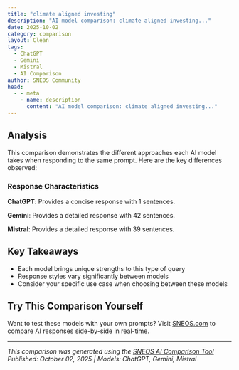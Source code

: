 ```yaml
---
title: "climate aligned investing"
description: "AI model comparison: climate aligned investing..."
date: 2025-10-02
category: comparison
layout: Clean
tags:
  - ChatGPT
  - Gemini
  - Mistral
  - AI Comparison
author: SNEOS Community
head:
  - - meta
    - name: description
      content: "AI model comparison: climate aligned investing..."
---
```


<ChatComparison
  title="climate aligned investing"
  prompt="climate aligned investing"
  :responses='{
    "ChatGPT": "Climate-aligned investing refers to the practice of allocating investment capital in a manner that supports the transition to a low-carbon economy and addresses climate change while also seeking financial returns. This approach focuses on investing in companies and projects that contribute positively to climate goals, such as reducing greenhouse gas emissions, enhancing energy efficiency, and promoting renewable energy sources.\n\n### Key Principles of Climate-Aligned Investing:\n\n1. **Environmental Impact**: Investments should be directed toward activities that have a positive environmental impact, such as renewable energy, sustainable agriculture, and green technologies.\n\n2. **Carbon Footprint Assessment**: Investors often assess the carbon footprint of potential investments to identify companies that are actively reducing their emissions or are involved in low-carbon activities.\n\n3. **Alignment with Climate Goals**: Investments should align with international climate agreements and targets, such as the Paris Agreement, which aims to limit global warming to well below 2°C above pre-industrial levels.\n\n4. **Sustainable Practices**: Preference is typically given to companies that prioritize sustainability in their operations and supply chain, including efforts in waste reduction, water conservation, and ethical sourcing.\n\n5. **Engagement and Advocacy**: Investors may engage with companies to encourage better environmental practices and may also advocate for stronger climate policies at the governmental level.\n\n6. **Risk Management**: Climate-aligned investing considers the financial risks posed by climate change, including regulatory changes, physical climate risks, and shifts in consumer preference toward sustainable products and services.\n\n### Types of Climate-Aligned Investments:\n\n1. **Renewable Energy**: Investments in solar, wind, hydroelectric, and other renewable energy sectors that contribute to reducing dependency on fossil fuels.\n\n2. **Energy Efficiency**: Companies that specialize in technologies or services that improve energy efficiency, such as energy-efficient appliances, buildings, and industrial processes.\n\n3. **Sustainable Transportation**: Investments in electric vehicles, public transportation solutions, and companies involved in the development of sustainable infrastructure.\n\n4. **Green Bonds**: Fixed-income investments specifically earmarked for projects that have positive environmental impacts.\n\n5. **Climate-focused Funds**: Mutual funds or exchange-traded funds (ETFs) that select companies based on their commitment to sustainability and climate-related goals.\n\n### Challenges in Climate-Aligned Investing:\n\n- **Greenwashing**: The risk of companies misrepresenting their environmental impact or sustainability practices.\n\n- **Data Availability**: Inconsistent and often limited data on the environmental impact and carbon footprint of companies.\n\n- **Market Capacity**: Limited investment opportunities in certain sectors, especially in developing markets.\n\n- **Dynamic Regulation**: Rapidly changing regulatory landscapes related to climate policy can impact investment viability.\n\nClimate-aligned investing is increasingly gaining traction as more investors recognize the importance of considering environmental sustainability not only as a moral imperative but also as a component that can drive long-term financial performance. It reflects a growing acknowledgment that climate change poses significant risks to economies and financial markets, making sustainable practices essential for future investment viability.",
    "Gemini": "Climate-aligned investing, also known as sustainable investing with a climate focus, is an investment approach that considers climate change and its related risks and opportunities in investment decisions. It aims to contribute to a low-carbon economy while generating financial returns.\n\nHere\u0027s a breakdown of key aspects:\n\n**Core Principles and Goals:**\n\n*   **Reducing Greenhouse Gas Emissions:**  The primary goal is to decrease the impact of investments on global warming. This can involve funding projects that reduce emissions, avoiding investments in high-carbon activities, and advocating for companies to decarbonize.\n*   **Supporting Climate Solutions:**  Investing in companies and projects that offer solutions to climate change, such as renewable energy, energy efficiency, sustainable agriculture, and carbon capture technologies.\n*   **Managing Climate Risk:**  Identifying and mitigating the financial risks that climate change poses to investments, such as physical risks (extreme weather events) and transition risks (policy changes, technological advancements that impact carbon-intensive industries).\n*   **Generating Financial Returns:**  Climate-aligned investing is not solely about altruism; it aims to achieve competitive financial returns while contributing to a more sustainable future.  The expectation is that companies that address climate change effectively will be better positioned for long-term success.\n*   **Promoting Transparency and Accountability:**  Demanding clear disclosure from companies regarding their greenhouse gas emissions, climate risks, and strategies for reducing their carbon footprint.\n\n**Strategies and Approaches:**\n\nClimate-aligned investing encompasses various strategies, including:\n\n*   **Exclusionary Screening (Negative Screening):** Avoiding investments in companies or sectors that are considered harmful to the climate, such as coal mining, tar sands extraction, and deforestation. This can also involve excluding companies that do not meet certain ESG (Environmental, Social, and Governance) standards.\n*   **Positive Screening (Best-in-Class):**  Selecting companies that are leaders in their sectors in terms of environmental performance and climate action. This involves identifying and investing in companies that are actively reducing their emissions and developing innovative climate solutions.\n*   **Thematic Investing:**  Targeting investments in specific sectors or industries that are directly related to climate change solutions, such as renewable energy, energy efficiency, electric vehicles, and sustainable agriculture.\n*   **Impact Investing:**  Making investments with the specific intention of generating positive environmental and social impact, alongside financial returns. This often involves investing in early-stage companies or projects that are focused on climate solutions.\n*   **Engagement and Activism:**  Using shareholder power to engage with companies on climate-related issues and advocate for more sustainable business practices. This can involve voting on shareholder proposals, engaging in dialogue with company management, and advocating for policy changes.\n*   **Integration of ESG Factors:** Systematically including environmental, social, and governance (ESG) factors into investment analysis and decision-making.  This means considering how climate change risks and opportunities might impact a company\u0027s financial performance.\n*   **Climate-Focused Funds:** Investing in mutual funds, ETFs (Exchange-Traded Funds), and other investment vehicles that are specifically designed to align with climate goals.  These funds often use one or more of the strategies listed above.\n*   **Green Bonds:**  Investing in bonds issued by companies or governments to finance environmentally friendly projects, such as renewable energy installations or energy efficiency improvements.\n*   **Divestment:**  Selling off investments in fossil fuel companies, often as a symbolic gesture to raise awareness about climate change and put pressure on companies to change their behavior.\n\n**Challenges and Considerations:**\n\n*   **Data Availability and Quality:**  Obtaining reliable and consistent data on companies\u0027 greenhouse gas emissions and climate-related performance can be challenging.\n*   **Greenwashing:**  The risk that companies may overstate their environmental performance or make misleading claims about their commitment to climate action.\n*   **Defining \u0022Climate Alignment\u0022:**  There is no single, universally accepted definition of what constitutes a climate-aligned investment. This can make it difficult for investors to compare different investment options.\n*   **Measuring Impact:**  Quantifying the actual impact of climate-aligned investments on reducing greenhouse gas emissions and mitigating climate change can be complex.\n*   **Fiduciary Duty:**  Investors must ensure that their climate-aligned investments are consistent with their fiduciary duty to act in the best interests of their clients.\n*   **Complexity:** Climate change is complex and multifaceted, making it challenging to fully integrate climate considerations into investment decisions.\n*   **Potential Trade-offs:**  There may be trade-offs between financial returns and climate impact in some cases.  However, many believe that climate-aligned investments can deliver both financial returns and positive environmental impact in the long run.\n\n**Benefits of Climate-Aligned Investing:**\n\n*   **Contributing to a Low-Carbon Economy:**  Directly supporting the transition to a more sustainable future.\n*   **Managing Climate Risk:**  Protecting investments from the potential financial impacts of climate change.\n*   **Generating Long-Term Value:**  Investing in companies that are well-positioned for long-term success in a changing world.\n*   **Meeting Investor Demand:**  Increasingly, investors are demanding climate-aligned investment options.\n*   **Promoting Corporate Accountability:**  Encouraging companies to be more transparent and accountable for their environmental performance.\n*   **Alignment with Values:**  Investing in accordance with personal values and beliefs about climate change.\n\n**In Conclusion:**\n\nClimate-aligned investing is an evolving field that is gaining increasing attention from investors, policymakers, and businesses. It represents a powerful approach to address climate change while generating financial returns.  As data availability, measurement techniques, and investor awareness improve, climate-aligned investing is likely to become an increasingly important part of the mainstream investment landscape.\n",
    "Mistral": "Climate-aligned investing refers to an investment strategy that prioritizes environmental sustainability and the mitigation of climate change. This approach aims to direct capital towards companies, projects, and initiatives that are actively working to reduce greenhouse gas emissions, promote renewable energy, and support sustainable practices. Here are some key aspects of climate-aligned investing:\n\n### 1. **Sustainable and Responsible Investing (SRI)**\n   - **Environmental, Social, and Governance (ESG) Criteria:** Investors evaluate companies based on their ESG performance, with a particular focus on environmental factors.\n   - **Impact Investing:** Investments are made with the intention to generate a measurable, beneficial social or environmental impact alongside a financial return.\n\n### 2. **Green Bonds**\n   - **Purpose:** Green bonds are fixed-income securities issued to finance projects that have positive environmental and/or climate benefits.\n   - **Certification:** Often certified by third-party organizations to ensure the funds are used for legitimate green projects.\n\n### 3. **Renewable Energy Investments**\n   - **Solar and Wind Power:** Investing in companies and projects that develop and deploy solar and wind energy technologies.\n   - **Energy Storage:** Supporting technologies that store energy generated from renewable sources for later use.\n\n### 4. **Carbon Offsets and Credits**\n   - **Carbon Markets:** Investing in carbon credits, which represent a reduction of one metric ton of carbon dioxide or its equivalent in other greenhouse gases.\n   - **Offset Projects:** Funding projects that reduce, avoid, or remove greenhouse gas emissions, such as reforestation or energy efficiency initiatives.\n\n### 5. **Sustainable Infrastructure**\n   - **Green Buildings:** Investing in the construction and operation of buildings that are energy-efficient and have a low environmental impact.\n   - **Public Transportation:** Supporting the development of public transportation systems that reduce reliance on fossil fuels.\n\n### 6. **Divestment from Fossil Fuels**\n   - **Reducing Exposure:** Actively reducing or eliminating investments in companies that are heavily involved in the extraction and use of fossil fuels.\n   - **Transition Financing:** Supporting companies that are transitioning away from fossil fuels towards more sustainable energy sources.\n\n### 7. **Climate-Related Financial Disclosures**\n   - **Transparency:** Encouraging companies to disclose their climate-related risks and opportunities, often in line with frameworks like the Task Force on Climate-related Financial Disclosures (TCFD).\n   - **Reporting:** Investors use these disclosures to make informed decisions about where to allocate capital.\n\n### 8. **Policy and Regulatory Engagement**\n   - **Advocacy:** Engaging with policymakers to support regulations and incentives that promote climate-aligned investments.\n   - **Collaboration:** Working with industry groups and other stakeholders to develop standards and best practices for climate-aligned investing.\n\n### 9. **Technology and Innovation**\n   - **Clean Tech:** Investing in technologies that reduce environmental impact, such as electric vehicles, smart grids, and sustainable agriculture.\n   - **Research and Development:** Supporting R\u0026D efforts that aim to develop new solutions for climate change mitigation and adaptation.\n\n### 10. **Education and Awareness**\n   - **Investor Education:** Educating investors about the importance of climate-aligned investing and how to evaluate potential investments.\n   - **Public Awareness:** Raising awareness among the general public about the role of finance in addressing climate change.\n\n### Benefits of Climate-Aligned Investing\n- **Environmental Impact:** Directly contributes to reducing greenhouse gas emissions and mitigating climate change.\n- **Financial Returns:** Can offer competitive financial returns, especially as the demand for sustainable products and services grows.\n- **Risk Management:** Helps manage long-term risks associated with climate change, such as regulatory changes and physical impacts.\n\n### Challenges\n- **Data and Transparency:** Lack of standardized data and transparency can make it difficult to evaluate the true environmental impact of investments.\n- **Greenwashing:** The risk of companies overstating their environmental credentials to attract investment.\n- **Regulatory Uncertainty:** Variability in government policies and regulations can affect the stability and profitability of climate-aligned investments.\n\nClimate-aligned investing is increasingly seen as a critical component of the global effort to address climate change, offering both environmental benefits and potential financial returns."
  }'
  published-date="10:31"
/>

## Analysis

This comparison demonstrates the different approaches each AI model takes when responding to the same prompt. Here are the key differences observed:

### Response Characteristics

**ChatGPT**: Provides a concise response with 1 sentences. 

**Gemini**: Provides a detailed response with 42 sentences. 

**Mistral**: Provides a detailed response with 39 sentences. 

## Key Takeaways

- Each model brings unique strengths to this type of query
- Response styles vary significantly between models
- Consider your specific use case when choosing between these models

## Try This Comparison Yourself

Want to test these models with your own prompts? Visit [SNEOS.com](https://sneos.com) to compare AI responses side-by-side in real-time.

---

*This comparison was generated using the [SNEOS AI Comparison Tool](https://sneos.com)*
*Published: October 02, 2025 | Models: ChatGPT, Gemini, Mistral*
